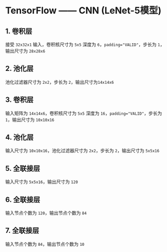 # TensorFlow —— CNN (LeNet-5模型)

## 1. 卷积层

接受 `32x32x1` 输入，卷积核尺寸为 `5x5` 深度为 `6`，`padding="VALID"`，步长为 `1`，输出尺寸为 `28x28x6`

## 2. 池化层

池化过滤器尺寸为 `2x2`，步长为 `2`，输出尺寸为`14x14x6`

## 3. 卷积层

输入矩阵为 `14x14x6`，卷积核尺寸为 `5x5` 深度为 `16`，`padding="VALID"`，步长为 `1`，输出尺寸为 `10x10x16`

## 4. 池化层

输入尺寸为 `10x10x16`，池化过滤器尺寸为 `2x2`，步长为 `2`，输出尺寸为 `5x5x16`

## 5. 全联接层

输入尺寸为 `5x5x16`，输出尺寸为 `120`

## 6. 全联接层

输入节点个数为 `120`，输出节点个数为 `84`

## 7. 全联接层

输入节点个数为 `84`，输出节点个数为 `10`